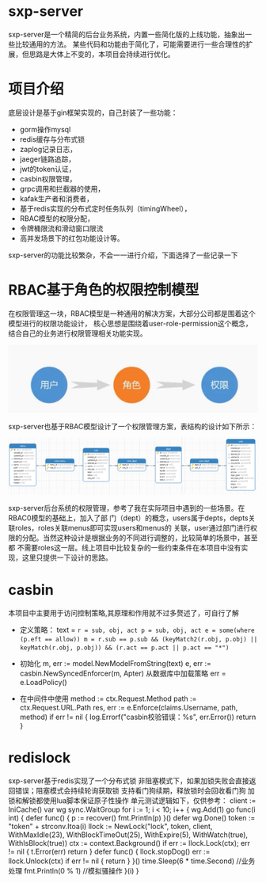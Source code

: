 # sxp-server

sxp-server是一个精简的后台业务系统，内置一些简化版的上线功能，抽象出一些比较通用的方法。
某些代码和功能由于简化了，可能需要进行一些合理性的扩展，但思路是大体上不变的，本项目会持续进行优化。


# 项目介绍

底层设计是基于gin框架实现的，自己封装了一些功能：
- gorm操作mysql
- redis缓存与分布式锁
- zaplog记录日志，
- jaeger链路追踪，
- jwt的token认证，
- casbin权限管理，
- grpc调用和拦截器的使用，
- kafak生产者和消费者，
- 基于redis实现的分布式定时任务队列（timingWheel），
- RBAC模型的权限分配，
- 令牌桶限流和滑动窗口限流
- 高并发场景下的红包功能设计等。

sxp-server的功能比较繁杂，不会一一进行介绍，下面选择了一些记录一下


# RBAC基于角色的权限控制模型

在权限管理这一块，RBAC模型是一种通用的解决方案，大部分公司都是围着这个模型进行的权限功能设计，
核心思想是围绕着user-role-permission这个概念，结合自己的业务进行权限管理相关功能实现。

![img_1.png](img_1.png)

sxp-server也基于RBAC模型设计了一个权限管理方案，表结构的设计如下所示：

![img_2.png](img_2.png)

sxp-server后台系统的权限管理，参考了我在实际项目中遇到的一些场景。在RBAC0模型的基础上，加入了部
门（dept）的概念，users属于depts，depts关联roles，roles关联menus即可实现users和menus的
关联，user通过部门进行权限的分配。当然这种设计是根据业务的不同进行调整的，比较简单的场景中，甚至都
不需要roles这一层。线上项目中比较复杂的一些约束条件在本项目中没有实现，这里只提供一下设计的思路。

# casbin

本项目中主要用于访问控制策略,其原理和作用就不过多赘述了，可自行了解

- 定义策略：
    text = `r = sub, obj, act
    p = sub, obj, act
    e = some(where (p.eft == allow))
    m = r.sub == p.sub && (keyMatch2(r.obj, p.obj) || keyMatch(r.obj, p.obj)) && (r.act == p.act || p.act == "*")`

- 初始化
  m, err := model.NewModelFromString(text)
  e, err := casbin.NewSyncedEnforcer(m, Apter)
  从数据库中加载策略
  err = e.LoadPolicy()

- 在中间件中使用
  method := ctx.Request.Method
  path := ctx.Request.URL.Path
  res, err := e.Enforce(claims.Username, path, method)
  if err != nil {
    log.Errorf("casbin校验错误：%s", err.Error())
  return
  }
    
# redislock
  sxp-server基于redis实现了一个分布式锁
  非阻塞模式下，如果加锁失败会直接返回错误；阻塞模式会持续轮询获取锁
  支持看门狗续期，释放锁时会回收看门狗
  加锁和解锁都使用lua脚本保证原子性操作
  单元测试逻辑如下，仅供参考：
  client := IniCache()
  var wg sync.WaitGroup
  for i := 1; i < 10; i++ {
    wg.Add(1)
    go func(i int) {
    defer func() {
      p := recover()
      fmt.Println(p)
    }()
    defer wg.Done()
    token := "token" + strconv.Itoa(i)
    llock := NewLock("lock", token, client, WithMaxIdle(23), WithBlockTimeOut(25), WithExpire(5), WithWatch(true), WithIsBlock(true))
    ctx := context.Background()
    if err := llock.Lock(ctx); err != nil {
      t.Error(err)
      return
    }
    defer func() {
      llock.stopDog()
      err := llock.Unlock(ctx)
      if err != nil {
        return
      }
    }()
    time.Sleep(6 * time.Second) //业务处理
    fmt.Println(0 % 1)          //模拟骚操作
      }(i)
  }
    
